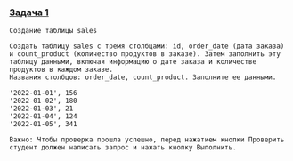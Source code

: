 ### [Задача 1](https://autotest.gb.ru/problems/57?lesson_id=386940&_ga=2.162160180.907329519.1700413879-8102908836.1699019265)

```
Создание таблицы sales

Создать таблицу sales с тремя столбцами: id, order_date (дата заказа) и count_product (количество продуктов в заказе). Затем заполнить эту таблицу данными, включая информацию о дате заказа и количестве продуктов в каждом заказе.
Названия столбцов: order_date, count_product. Заполните ее данными.

'2022-01-01', 156
'2022-01-02', 180
'2022-01-03', 21
'2022-01-04', 124
'2022-01-05', 341

Важно: Чтобы проверка прошла успешно, перед нажатием кнопки Проверить студент должен написать запрос и нажать кнопку Выполнить.
```
